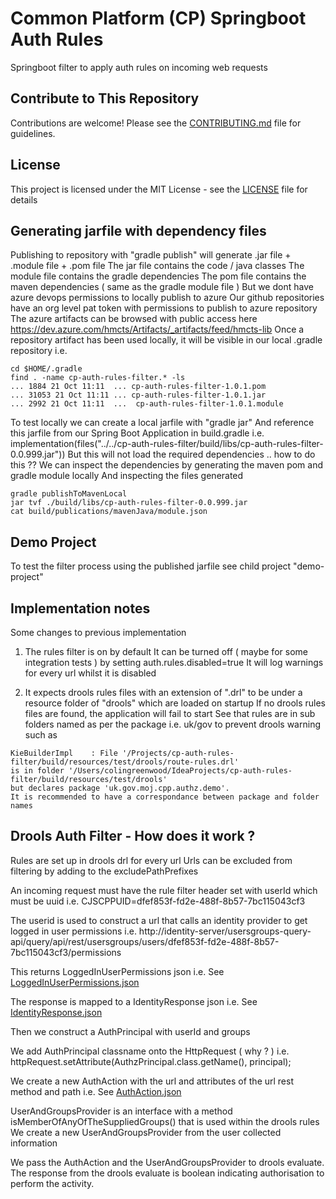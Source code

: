 # Common Platform (CP) Springboot Auth Rules
Springboot filter to apply auth rules on incoming web requests

## Contribute to This Repository

Contributions are welcome! Please see the [CONTRIBUTING.md](.github/CONTRIBUTING.md) file for guidelines.

## License

This project is licensed under the MIT License - see the [LICENSE](LICENSE) file for details


## Generating jarfile with dependency files
Publishing to repository with "gradle publish" will generate .jar file + .module file + .pom file
The jar file contains the code / java classes
The module file contains the gradle dependencies
The pom file contains the maven dependencies ( same as the gradle module file )
But we dont have azure devops permissions to locally publish to azure
Our github repositories have an org level pat token with permissions to publish to azure repository
The azure artifacts can be browsed with public access here
https://dev.azure.com/hmcts/Artifacts/_artifacts/feed/hmcts-lib
Once a repository artifact has been used locally, it will be visible in our local .gradle repository
i.e.
```
cd $HOME/.gradle
find . -name cp-auth-rules-filter.* -ls
... 1884 21 Oct 11:11  ... cp-auth-rules-filter-1.0.1.pom
... 31053 21 Oct 11:11 ... cp-auth-rules-filter-1.0.1.jar
... 2992 21 Oct 11:11  ...  cp-auth-rules-filter-1.0.1.module
```


To test locally we can create a local jarfile with "gradle jar"
And reference this jarfile from our Spring Boot Application in build.gradle
i.e.   implementation(files("../../cp-auth-rules-filter/build/libs/cp-auth-rules-filter-0.0.999.jar"))
But this will not load the required dependencies .. how to do this ??
We can inspect the dependencies by generating the maven pom and gradle module locally 
And inspecting the files generated
```
gradle publishToMavenLocal
jar tvf ./build/libs/cp-auth-rules-filter-0.0.999.jar
cat build/publications/mavenJava/module.json
```

## Demo Project
To test the filter process using the published jarfile see child project "demo-project"


## Implementation notes
Some changes to previous implementation
1) The rules filter is on by default
   It can be turned off ( maybe for some integration tests ) by setting auth.rules.disabled=true
    It will log warnings for every url whilst it is disabled

2) It expects drools rules files with an extension of ".drl" to be under a resource folder of "drools" which are loaded on startup
   If no drools rules files are found, the application will fail to start
   See that rules are in sub folders named as per the package i.e. uk/gov to prevent drools warning such as
```
KieBuilderImpl    : File '/Projects/cp-auth-rules-filter/build/resources/test/drools/route-rules.drl' 
is in folder '/Users/colingreenwood/IdeaProjects/cp-auth-rules-filter/build/resources/test/drools' 
but declares package 'uk.gov.moj.cpp.authz.demo'. 
It is recommended to have a correspondance between package and folder names
```



## Drools Auth Filter - How does it work ?
Rules are set up in drools drl for every url
Urls can be excluded from filtering by adding to the excludePathPrefixes

An incoming request must have the rule filter header set with userId which must be uuid
i.e. CJSCPPUID=dfef853f-fd2e-488f-8b57-7bc115043cf3

The userid is used to construct a url that calls an identity provider to get logged in user permissions
i.e. http://identity-server/usersgroups-query-api/query/api/rest/usersgroups/users/dfef853f-fd2e-488f-8b57-7bc115043cf3/permissions

This returns LoggedInUserPermissions json
i.e. See  [LoggedInUserPermissions.json](./src/test/resources/json/LoggedInUserPermissions.json)

The response is mapped to a IdentityResponse json
i.e. See  [IdentityResponse.json](./src/test/resources/json/IdentityResponse.json)

Then we construct a AuthPrincipal with userId and groups

We add AuthPrincipal classname onto the HttpRequest ( why ? )
i.e. httpRequest.setAttribute(AuthzPrincipal.class.getName(), principal);

We create a new AuthAction with the url and attributes of the url rest method and path
i.e. See  [AuthAction.json](./src/test/resources/json/AuthAction.json)

UserAndGroupsProvider is an interface with a method isMemberOfAnyOfTheSuppliedGroups() that is used within the drools rules
We create a new UserAndGroupsProvider from the user collected information

We pass the AuthAction and the  UserAndGroupsProvider to drools evaluate.
The response from the drools evaluate is boolean indicating authorisation to perform the activity.

